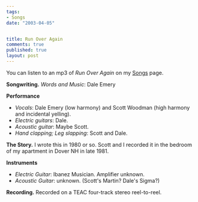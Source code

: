 ```yaml
--- 
tags:
- Songs
date: "2003-04-05"


title: Run Over Again
comments: true
published: true
layout: post
---
```


<p> You can listen to an mp3 of <em>Run Over Again</em> on my <a href="http://dale.emery.name/songs/#run-over-again">Songs</a> page. </p>
<p>
<strong>Songwriting.</strong>
<em>Words and Music</em>: Dale Emery </p>
<p>
<strong>Performance</strong>
</p>
<ul>
<li>
<em>Vocals</em>: Dale Emery (low harmony) and Scott Woodman (high harmony and incidental yelling).</li>
<li>
<em>Electric guitars</em>: Dale.</li>
<li>
<em>Acoustic guitar</em>: Maybe Scott.</li>
<li>
<em>Hand clapping; Leg slapping</em>: Scott and Dale.</li>
</ul>
<p>
<strong>The Story.</strong> I wrote this in 1980 or so. Scott and I recorded it in the bedroom of my apartment in Dover NH in late 1981. </p>
<p>
<strong>Instruments</strong>
</p>
<ul>
<li>
<em>Electric Guitar</em>: Ibanez Musician.  Amplifier unknown.</li>
<li>
<em>Acoustic Guitar</em>: unknown.  (Scott's Martin?  Dale's Sigma?)</li>
</ul>
<p>
<strong>Recording.</strong> Recorded on a TEAC four-track stereo reel-to-reel. </p>

